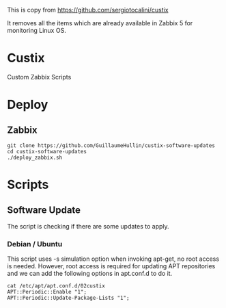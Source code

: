 This is copy from https://github.com/sergiotocalini/custix

It removes all the items which are already available in Zabbix 5 for monitoring Linux OS.

# Custix
Custom Zabbix Scripts

# Deploy
## Zabbix

    git clone https://github.com/GuillaumeHullin/custix-software-updates
    cd custix-software-updates
    ./deploy_zabbix.sh
    

# Scripts
## Software Update
The script is checking if there are some updates to apply.
### Debian / Ubuntu
This script uses -s simulation option when invoking apt-get, no root access is needed.
However, root access is required for updating APT repositories and we can add the following options in apt.conf.d to do it.

    cat /etc/apt/apt.conf.d/02custix
    APT::Periodic::Enable "1";
    APT::Periodic::Update-Package-Lists "1";    

